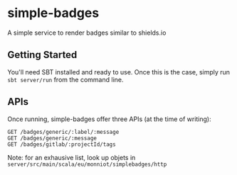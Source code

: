 # simple-badges
A simple service to render badges similar to shields.io

## Getting Started

You'll need SBT installed and ready to use. Once this is the case, simply run `sbt server/run` from the command line.

## APIs

Once running, simple-badges offer three APIs (at the time of writing):

```
GET /badges/generic/:label/:message
GET /badges/generic/:message
GET /badges/gitlab/:projectId/tags
```

Note: for an exhausive list, look up objets in `server/src/main/scala/eu/monniot/simplebadges/http`
